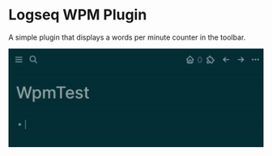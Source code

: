 # Logseq WPM Plugin
A simple plugin that displays a words per minute counter in the toolbar.

![Demo](./demo.gif)
